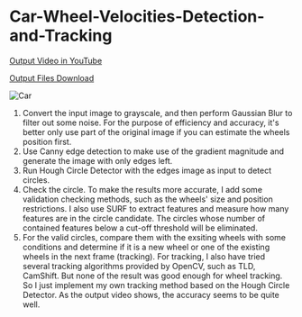 # Car-Wheel-Velocities-Detection-and-Tracking

[Output Video in YouTube](https://www.youtube.com/watch?v=QiaXqL_SBwo)

[Output Files Download](https://drive.google.com/open?id=17CO01xQxgH23Pz5wD7wWunnRnkRIH4CF)

![Car](https://github.com/objectc/Car-Wheel-Velocities-Detection-and-Tracking/raw/master/car.jpg "Result")

1. Convert the input image to grayscale, and then perform Gaussian Blur to filter out some noise. For the purpose of efficiency and accuracy, it's better only use part of the original image if you can estimate the wheels position first.
2. Use Canny edge detection to make use of the gradient magnitude and generate the image with only edges left.
3. Run Hough Circle Detector with the edges image as input to detect circles.
4. Check the circle. To make the results more accurate, I add some validation checking methods, such as the wheels' size and position restrictions. I also use SURF to extract features and measure how many features are in the circle candidate. The circles whose number of contained features below a cut-off threshold will be eliminated.
5. For the valid circles, compare them with the exsiting wheels with some conditions and determine if it is a new wheel or one of the existing  wheels in the next frame (tracking). For tracking, I also have tried several tracking algorithms provided by OpenCV, such as TLD, CamShift. But none of the result was good enough for wheel tracking. So I just implement my own tracking method based on the Hough Circle Detector. As the output video shows, the accuracy seems to be quite well.
